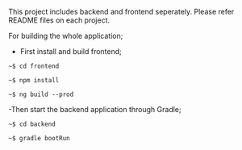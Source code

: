 This project includes backend and frontend seperately. Please refer README files on each project.

For building the whole application;

- First install and build frontend;
```
~$ cd frontend

~$ npm install

~$ ng build --prod
```


-Then start the backend application through Gradle;
```
~$ cd backend

~$ gradle bootRun
```